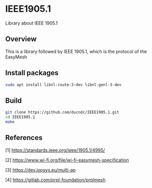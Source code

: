 # IEEE1905.1
Library about IEEE 1905.1

## Overview
This is a library followed by IEEE 1905.1, which is the protocol of the EasyMesh

## Install packages
```sh
sudo apt install libnl-route-3-dev libnl-genl-3-dev
```
## Build 
```sh
git clone https://github.com/ducndc/IEEE1905.1.git
cd IEEE1905.1
make
```

## References
[1] https://standards.ieee.org/ieee/1905.1/4995/

[2] https://www.wi-fi.org/file/wi-fi-easymesh-specification

[3] https://dev.iopsys.eu/multi-ap

[4] https://gitlab.com/prpl-foundation/prplmesh
